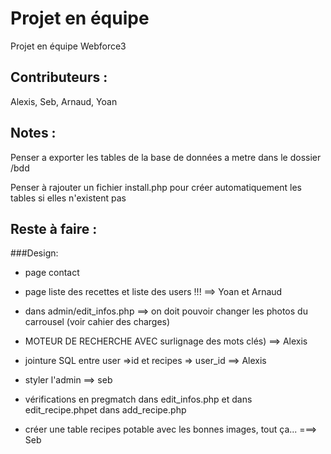 # Projet en équipe
Projet en équipe Webforce3

## Contributeurs :
Alexis, Seb, Arnaud, Yoan

## Notes :
Penser a exporter les tables de la base de données a metre dans le dossier /bdd

Penser à rajouter un fichier install.php pour créer automatiquement les tables si elles n'existent pas

## Reste à faire :

###Design:

- page contact

- page liste des recettes et liste des users !!! ==> Yoan et Arnaud

- dans admin/edit_infos.php ==> on doit pouvoir changer les photos du carrousel (voir cahier des charges) 

- MOTEUR DE RECHERCHE AVEC surlignage des mots clés) ==> Alexis 

- jointure SQL entre user =>id et recipes => user_id ==> Alexis

- styler l'admin ==> seb
 
- vérifications en pregmatch dans edit_infos.php et dans edit_recipe.phpet dans add_recipe.php

- créer une table recipes potable avec les bonnes images, tout ça... ===> Seb


